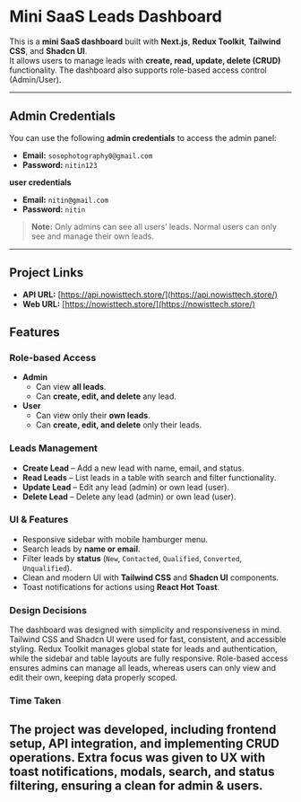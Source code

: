 # Mini SaaS Leads Dashboard

This is a **mini SaaS dashboard** built with **Next.js**, **Redux Toolkit**, **Tailwind CSS**, and **Shadcn UI**.  
It allows users to manage leads with **create, read, update, delete (CRUD)** functionality. The dashboard also supports role-based access control (Admin/User).

---

## Admin Credentials

You can use the following **admin credentials** to access the admin panel:

- **Email:** `sosophotography0@gmail.com`  
- **Password:** `nitin123`  

**user credentials**

- **Email:** `nitin@gmail.com`  
- **Password:** `nitin`  

> **Note:** Only admins can see all users’ leads. Normal users can only see and manage their own leads.


---
## Project Links

- **API URL:** [https://api.nowisttech.store/](https://api.nowisttech.store/)  
- **Web URL:** [https://nowisttech.store/](https://nowisttech.store/)

## Features

### Role-based Access

- **Admin**
  - Can view **all leads**.
  - Can **create, edit, and delete** any lead.
- **User**
  - Can view only their **own leads**.
  - Can **create, edit, and delete** only their leads.

### Leads Management

- **Create Lead** – Add a new lead with name, email, and status.  
- **Read Leads** – List leads in a table with search and filter functionality.  
- **Update Lead** – Edit any lead (admin) or own lead (user).  
- **Delete Lead** – Delete any lead (admin) or own lead (user).  

### UI & Features

- Responsive sidebar with mobile hamburger menu.  
- Search leads by **name or email**.  
- Filter leads by **status** (`New`, `Contacted`, `Qualified`, `Converted`, `Unqualified`).  
- Clean and modern UI with **Tailwind CSS** and **Shadcn UI** components.  
- Toast notifications for actions using **React Hot Toast**.


### Design Decisions

The dashboard was designed with simplicity and responsiveness in mind. Tailwind CSS and Shadcn UI were used for fast, consistent, and accessible styling. Redux Toolkit manages global state for leads and authentication, while the sidebar and table layouts are fully responsive. Role-based access ensures admins can manage all leads, whereas users can only view and edit their own, keeping data properly scoped.

### Time Taken

The project was developed, including frontend setup, API integration, and implementing CRUD operations. Extra focus was given to UX with toast notifications, modals, search, and status filtering, ensuring a clean for admin & users.
---


